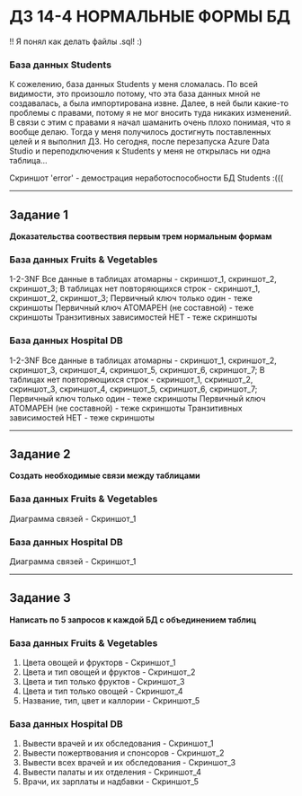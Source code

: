 # ДЗ 14-4 НОРМАЛЬНЫЕ ФОРМЫ БД

!! Я понял как делать файлы .sql! :)

### База данных Students
К сожелению, база данных Students у меня сломалась.
По всей видимости, это произошло потому, что эта база данных мной не создавалась, а была импортирована извне.
Далее, в ней были какие-то проблемы с правами, потому я не мог вносить туда никаких изменений.
В связи с этим с правами я начал шаманить очень плохо понимая, что я вообще делаю.
Тогда у меня получилось достигнуть поставленных целей и я выполнил ДЗ.
Но сегодня, после перезапуска Azure Data Studio и переподключения к Students у меня не открылась ни одна таблица...

Скриншот 'error' - демострация неработоспособности БД Students :(((

----
## Задание 1
**Доказательства соотвествия первым трем нормальным формам**

### База данных Fruits & Vegetables
1-2-3NF
Все данные в таблицах атомарны          - скриншот_1, скриншот_2, скриншот_3;
В таблицах нет повторяющихся строк      - скриншот_1, скриншот_2, скриншот_3;
Первичный ключ только один              - теже скриншоты
Первичный ключ АТОМАРЕН (не составной)  - теже скриншоты
Транзитивных зависимостей НЕТ           - теже скриншоты


### База данных Hospital DB
1-2-3NF
Все данные в таблицах атомарны          - скриншот_1, скриншот_2, скриншот_3, скриншот_4,  скриншот_5, скриншот_6, скриншот_7;
В таблицах нет повторяющихся строк      - скриншот_1, скриншот_2, скриншот_3, скриншот_4,  скриншот_5, скриншот_6, скриншот_7;
Первичный ключ только один              - теже скриншоты
Первичный ключ АТОМАРЕН (не составной)  - теже скриншоты
Транзитивных зависимостей НЕТ           - теже скриншоты


----
## Задание 2
**Создать необходимые связи между таблицами**

### База данных Fruits & Vegetables
Диаграмма связей                        - Скриншот_1

### База данных Hospital DB
Диаграмма связей                        - Скриншот_1



----
## Задание 3
**Написать по 5 запросов к каждой БД с объединением таблиц**

### База данных Fruits & Vegetables
1. Цвета овощей и фрукторв                                - Скриншот_1
2. Цвета и тип овощей и фруктов                           - Скриншот_2
3. Цвета и тип только фруктов                             - Скриншот_3
4. Цвета и тип только овощей                              - Cкриншот_4
5. Название, тип, цвет и каллории                         - Скриншот_5


### База данных Hospital DB
1. Вывести врачей и их обследования                        - Скриншот_1
2. Вывести пожертвования и спонсоров                       - Скриншот_2
3. Вывести всех врачей и их обследования                   - Скриншот_3
4. Вывести палаты и их отделения                           - Скриншот_4
5. Врачи, их зарплаты и надбавки                           - Скриншот_5

